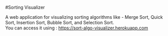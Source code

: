#Sorting Visualizer

A web application for visualizing sorting algorithms like - Merge Sort, Quick Sort, Insertion Sort, Bubble Sort, and Selection Sort. <br/>
You can access it using : https://sort-algo-visualizer.herokuapp.com

